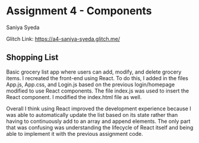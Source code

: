 Assignment 4 - Components
===
Saniya Syeda

Glitch Link: <https://a4-saniya-syeda.glitch.me/>

## Shopping List
Basic grocery list app where users can add, modify, and delete grocery items.
I recreated the front-end using React. To do this, I added in the files App.js, App.css, and Login.js based on the previous login/homepage modified to use React components. The file index.js was used to insert the React component. I modified the index.html file as well. 

Overall I think using React improved the development experience because I was able to automatically update the list based on its state rather than having to continuously add to an array and append elements. The only part that was confusing was understanding the lifecycle of React itself and being able to implement it with the previous assignment code.
